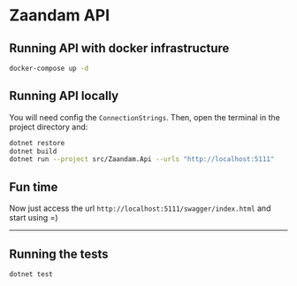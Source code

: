 # Zaandam API

## Running API with docker infrastructure

```bash
docker-compose up -d
```

## Running API locally

You will need config the `ConnectionStrings`.
Then, open the terminal in the project directory and:

```bash
dotnet restore
dotnet build
dotnet run --project src/Zaandam.Api --urls "http://localhost:5111"
```

## Fun time

Now just access the url `http://localhost:5111/swagger/index.html` and start using =)

---------------------

## Running the tests

```bash
dotnet test
```
